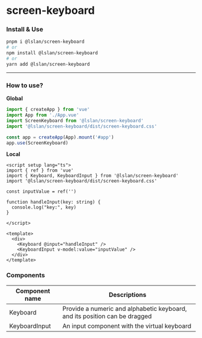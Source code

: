 <!--
 * @Author: LuoSLan 1550527769@qq.com
 * @Date: 2025-03-21 23:25:50
 * @LastEditors: LuoSLan 1550527769@qq.com
 * @LastEditTime: 2025-03-22 00:13:16
 * @FilePath: \screen-keyboard\README.md
 * @Description: 这是默认设置,请设置`customMade`, 打开koroFileHeader查看配置 进行设置: https://github.com/OBKoro1/koro1FileHeader/wiki/%E9%85%8D%E7%BD%AE
-->
# screen-keyboard

### Install & Use

```bash
pnpm i @lslan/screen-keyboard
# or
npm install @lslan/screen-keyboard
# or
yarn add @lslan/screen-keyboard
```

---

### How to use?

**Global**

```ts
import { createApp } from 'vue'
import App from './App.vue'
import ScreenKeyboard from '@lslan/screen-keyboard'
import '@lslan/screen-keyboard/dist/screen-keyboard.css'

const app = createApp(App).mount('#app')
app.use(ScreenKeyboard)
```

**Local**

```vue
<script setup lang="ts">
import { ref } from 'vue'
import { Keyboard, KeyboardInput } from '@lslan/screen-keyboard'
import '@lslan/screen-keyboard/dist/screen-keyboard.css'

const inputValue = ref('')

function handleInput(key: string) {
  console.log("key:", key)
}

</script>

<template>
  <div>
    <Keyboard @input="handleInput" />
    <KeyboardInput v-model:value="inputValue" />
  </div>
</template>
```

### Components

| Component name | Descriptions                                                 |
| -------------- | ------------------------------------------------------------ |
| Keyboard       | Provide a numeric and alphabetic keyboard, and its position can be dragged |
| KeyboardInput  | An input component with the virtual keyboard                 |

